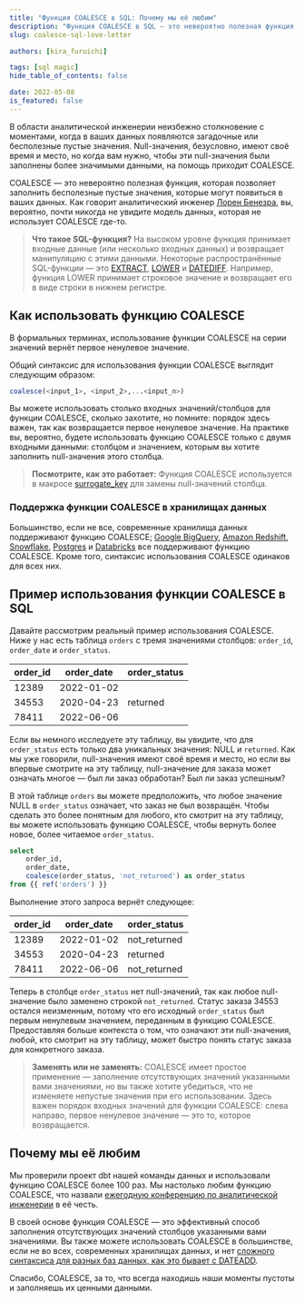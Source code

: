 ```yaml
---
title: "Функция COALESCE в SQL: Почему мы её любим"
description: "Функция COALESCE в SQL — это невероятно полезная функция, которая позволяет заполнить бесполезные пустые значения, которые могут появиться в ваших данных."
slug: coalesce-sql-love-letter

authors: [kira_furuichi]

tags: [sql magic]
hide_table_of_contents: false

date: 2022-05-08
is_featured: false
---
```


В области аналитической инженерии неизбежно столкновение с моментами, когда в ваших данных появляются загадочные или бесполезные пустые значения. Null-значения, безусловно, имеют своё время и место, но когда вам нужно, чтобы эти null-значения были заполнены более значимыми данными, на помощь приходит COALESCE.

COALESCE — это невероятно полезная функция, которая позволяет заполнить бесполезные пустые значения, которые могут появиться в ваших данных. Как говорит аналитический инженер [Лорен Бенезра](https://docs.getdbt.com/author/lauren_benezra), вы, вероятно, почти никогда не увидите модель данных, которая не использует COALESCE где-то.

<!--truncate-->

> **Что такое SQL-функция?**
> На высоком уровне функция принимает входные данные (или несколько входных данных) и возвращает манипуляцию с этими данными. Некоторые распространённые SQL-функции — это [EXTRACT](https://docs.getdbt.com/blog/extract-sql-love-letter/), [LOWER](https://docs.getdbt.com/blog/lower-sql-love-letter/) и [DATEDIFF](https://docs.getdbt.com/blog/datediff-sql-love-letter/). Например, функция LOWER принимает строковое значение и возвращает его в виде строки в нижнем регистре.

## Как использовать функцию COALESCE

В формальных терминах, использование функции COALESCE на серии значений вернёт первое ненулевое значение.

Общий синтаксис для использования функции COALESCE выглядит следующим образом:

```sql
coalesce(<input_1>, <input_2>,...<input_n>)
```

Вы можете использовать столько входных значений/столбцов для функции COALESCE, сколько захотите, но помните: порядок здесь важен, так как возвращается первое ненулевое значение. На практике вы, вероятно, будете использовать функцию COALESCE только с двумя входными данными: столбцом и значением, которым вы хотите заполнить null-значения этого столбца.

> **Посмотрите, как это работает:**
> Функция COALESCE используется в макросе [surrogate_key](https://docs.getdbt.com/blog/sql-surrogate-keys) для замены null-значений столбца.

### Поддержка функции COALESCE в хранилищах данных

Большинство, если не все, современные хранилища данных поддерживают функцию COALESCE; [Google BigQuery](https://cloud.google.com/bigquery/docs/reference/standard-sql/conditional_expressions#coalesce), [Amazon Redshift](https://docs.aws.amazon.com/redshift/latest/dg/r_COALESCE.html), [Snowflake](https://docs.snowflake.com/en/sql-reference/functions/coalesce.html), [Postgres](https://www.postgresqltutorial.com/postgresql-tutorial/postgresql-coalesce/) и [Databricks](https://docs.databricks.com/sql/language-manual/functions/coalesce.html) все поддерживают функцию COALESCE. Кроме того, синтаксис использования COALESCE одинаков для всех них.

## Пример использования функции COALESCE в SQL

Давайте рассмотрим реальный пример использования COALESCE. Ниже у нас есть таблица `orders` с тремя значениями столбцов: `order_id`, `order_date` и `order_status`.

| **order_id** | **order_date** | **order_status** |
| ------------ | -------------- | ---------------- |
| 12389        | 2022-01-02     |                  |
| 34553        | 2020-04-23     | returned         |
| 78411        | 2022-06-06     |                  |

Если вы немного исследуете эту таблицу, вы увидите, что для `order_status` есть только два уникальных значения: NULL и `returned`. Как мы уже говорили, null-значения имеют своё время и место, но если вы впервые смотрите на эту таблицу, null-значение для заказа может означать многое — был ли заказ обработан? Был ли заказ успешным?

В этой таблице `orders` вы можете предположить, что любое значение NULL в `order_status` означает, что заказ не был возвращён. Чтобы сделать это более понятным для любого, кто смотрит на эту таблицу, вы можете использовать функцию COALESCE, чтобы вернуть более новое, более читаемое `order_status`.

```sql
select
	order_id,
	order_date,
	coalesce(order_status, 'not_returned') as order_status
from {{ ref('orders') }}
```

Выполнение этого запроса вернёт следующее:

| **order_id** | **order_date** | **order_status** |
| ------------ | -------------- | ---------------- |
| 12389        | 2022-01-02     | not_returned     |
| 34553        | 2020-04-23     | returned         |
| 78411        | 2022-06-06     | not_returned     |

Теперь в столбце `order_status` нет null-значений, так как любое null-значение было заменено строкой `not_returned`. Статус заказа 34553 остался неизменным, потому что его исходный `order_status` был первым ненулевым значением, переданным в функцию COALESCE. Предоставляя больше контекста о том, что означают эти null-значения, любой, кто смотрит на эту таблицу, может быстро понять статус заказа для конкретного заказа.

> **Заменять или не заменять:**
> COALESCE имеет простое применение — заполнение отсутствующих значений указанными вами значениями, но вы также хотите убедиться, что не изменяете непустые значения при его использовании. Здесь важен порядок входных значений для функции COALESCE: слева направо, первое ненулевое значение — это то, которое возвращается.

## Почему мы её любим

Мы проверили проект dbt нашей команды данных и использовали функцию COALESCE более 100 раз. Мы настолько любим функцию COALESCE, что назвали [ежегодную конференцию по аналитической инженерии](https://coalesce.getdbt.com/) в её честь.

В своей основе функция COALESCE — это эффективный способ заполнения отсутствующих значений столбцов указанными вами значениями. Вы также можете использовать COALESCE в большинстве, если не во всех, современных хранилищах данных, и нет [сложного синтаксиса для разных баз данных, как это бывает с DATEADD](https://docs.getdbt.com/blog/sql-dateadd).

Спасибо, COALESCE, за то, что всегда находишь наши моменты пустоты и заполняешь их ценными данными.